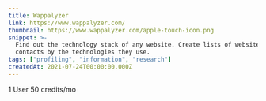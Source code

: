 ```yaml
---
title: Wappalyzer
link: https://www.wappalyzer.com/
thumbnail: https://www.wappalyzer.com/apple-touch-icon.png
snippet: >-
  Find out the technology stack of any website. Create lists of websites and
  contacts by the technologies they use.
tags: ["profiling", "information", "research"]
createdAt: 2021-07-24T00:00:00.000Z
---
```

1 User
50 credits/mo